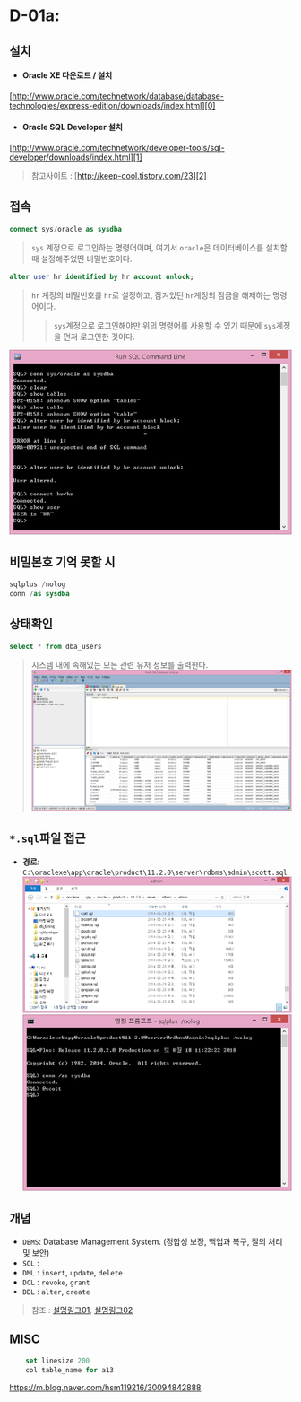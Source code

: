 # D-01a:

## 설치

- #### Oracle XE 다운로드 / 설치
[http://www.oracle.com/technetwork/database/database-technologies/express-edition/downloads/index.html][0]
- #### Oracle SQL Developer 설치
[http://www.oracle.com/technetwork/developer-tools/sql-developer/downloads/index.html][1]
> 참고사이트 : [http://keep-cool.tistory.com/23][2]


## 접속

```sql
connect sys/oracle as sysdba
```
> `sys` 계정으로 로그인하는 명령어이며, 여기서 `oracle`은 데이터베이스를 설치할 때 설정해주었떤 비밀번호이다.

```sql
alter user hr identified by hr account unlock;
```
> `hr` 계정의 비밀번호를 `hr`로 설정하고, 잠겨있던 `hr`계정의 잠금을 해제하는 명령어이다.
>> `sys`계정으로 로그인해야만 위의 명령어를 사용할 수 있기 때문에 `sys`계정을 먼저 로그인한 것이다.

![0A][0A]
## 비밀본호 기억 못할 시
```sql
sqlplus /nolog
conn /as sysdba
```


## 상태확인 

```sql
select * from dba_users
```
> 시스템 내에 속해있는 모든 관련 유저 정보를 출력한다.
![0B][0B]

## `*.sql`파일 접근
- __경로__: `C:\oraclexe\app\oracle\product\11.2.0\server\rdbms\admin\scott.sql`
![0C][0C]
![0E][0E]


## 개념
- `DBMS`: Database Management System. (정합성 보장, 백업과 복구, 질의 처리 및 보안)
- `SQL` : 
- `DML` :	`insert`, `update`, `delete`
- `DCL` :	`revoke`, `grant`
- `DDL` :	`alter`, `create`
 
> 참조 : [설명링크01][3], [설명링크02][4]


## MISC
```sql 
	set linesize 200
	col table_name for a13
```


https://m.blog.naver.com/hsm119216/30094842888


[0]: http://www.oracle.com/technetwork/database/database-technologies/express-edition/downloads/index.html 
[1]: http://www.oracle.com/technetwork/developer-tools/sql-developer/downloads/index.html
[2]: http://keep-cool.tistory.com/23
[3]: http://yagi815.tistory.com/288
[4]: http://cafe.daum.net/oratun/k877/3


[0A]: imgs/[screenshot]01.png
[0B]: imgs/[screenshot]05.png
[0C]: imgs/[screenshot]06a.png
[0E]: imgs/[screenshot]06c.png
